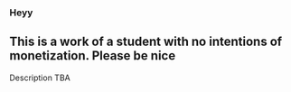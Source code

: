 <h3> Heyy </h3>
<h2>This is a work of a student with no intentions of monetization. Please be nice </h2>


Description TBA
